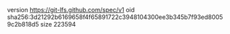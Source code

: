 version https://git-lfs.github.com/spec/v1
oid sha256:3d21292b6169658f4f65891722c3948104300ee3b345b7f93ed80059c2b818d5
size 223594
